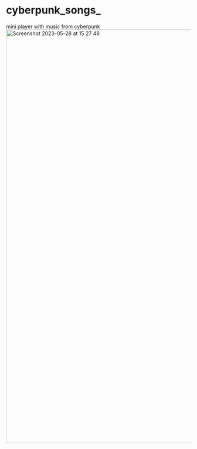 # cyberpunk_songs_
mini player with music from cyberpunk 
<img width="1129" alt="Screenshot 2023-05-28 at 15 27 48" src="https://github.com/hpxxxhp/cyberpunk_songs_/assets/92604077/b254711d-9641-4995-aed1-dd9d941859b4">
